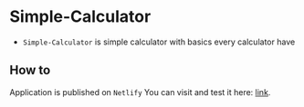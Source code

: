 # Simple-Calculator

* `Simple-Calculator` is simple calculator with basics every calculator have

## How to ##

Application is published on `Netlify` 
You can visit and test it here: [link](https://elaborate-gecko-7ee072.netlify.app/). 
